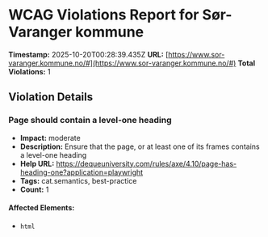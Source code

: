 # WCAG Violations Report for Sør-Varanger kommune

**Timestamp:** 2025-10-20T00:28:39.435Z
**URL:** [https://www.sor-varanger.kommune.no/#](https://www.sor-varanger.kommune.no/#)
**Total Violations:** 1

## Violation Details

### Page should contain a level-one heading

- **Impact:** moderate
- **Description:** Ensure that the page, or at least one of its frames contains a level-one heading
- **Help URL:** https://dequeuniversity.com/rules/axe/4.10/page-has-heading-one?application=playwright
- **Tags:** cat.semantics, best-practice
- **Count:** 1

#### Affected Elements:

- `html`
